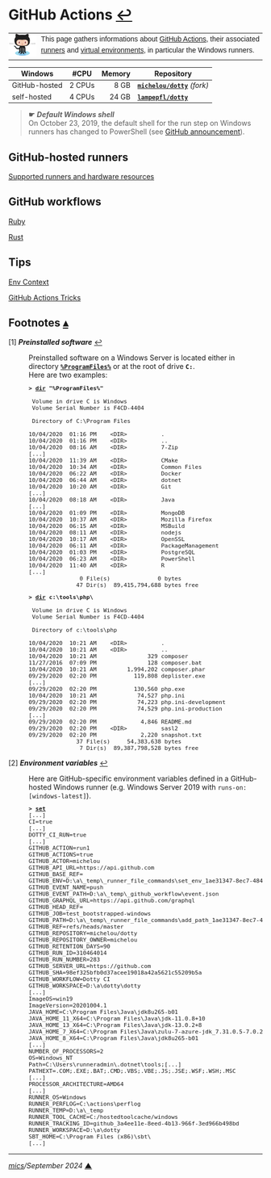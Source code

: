 # <span id="top">GitHub Actions</span> <span style="size:30%;"><a href="README.md">↩</a></span>

<table style="font-family:Helvetica,Arial;line-height:1.6;">
  <tr>
  <td style="border:0;padding:0 10px 0 0;max-width:120px;">
    <a href="https://github.com/" rel="external"><img style="border:0;width:120px;" src="./docs/images/Octocat.png" alt="GitHub project"/></a>
  </td>
  <td style="border:0;padding:0;vertical-align:text-top;">
    This page gathers informations about <a href="https://docs.github.com/en/free-pro-team@latest/actions" rel="external">GitHub Actions</a>, their associated <a href="https://github.com/actions/runner/releases">runners</a> and <a href="https://github.com/actions/virtual-environments" rel="external">virtual environments</a>, in particular the Windows runners.
  </td>
  </tr>
</table>

| Windows       | #CPU   | Memory | Repository |
|---------------|--------|-------:|------------|
| GitHub-hosted | 2&nbsp;CPUs |  8&nbsp;GB  | [**`michelou/dotty`**](https://github.com/lampepfl/dotty/actions) *(fork)* |
| self-hosted   | 4 CPUs | 24 GB  | [**`lampepfl/dotty`**](https://github.com/lampepfl/dotty/actions) |

> **&#9755;** ***Default Windows shell***<br/>
> On October 23, 2019, the default shell for the run step on Windows runners has changed to PowerShell (see [GitHub announcement](https://github.blog/changelog/2019-10-17-github-actions-default-shell-on-windows-runners-is-changing-to-powershell/)).

## <span id="runners">GitHub-hosted runners</span>

[Supported runners and hardware resources][gh_resources]

## <span id="workflows">GitHub workflows</span>

[Ruby](https://github.com/ruby/ruby/tree/master/.github/workflows)

[Rust](https://github.com/rust-lang/rust/tree/master/.github/workflows)


## Tips

[Env Context][gh_env_setup]

[GitHub Actions Tricks](https://rammusxu.github.io/toolkit/snippets/github-action/)

## <span id="footnotes">Footnotes</span> [**&#x25B4;**](#top)

<span id="footnote_01">[1]</span> ***Preinstalled software*** [↩](#anchor_01)

<dl><dd>
Preinstalled software on a Windows Server is located either in directory <a href="https://docs.microsoft.com/en-us/windows/deployment/usmt/usmt-recognized-environment-variables"><b><code>%ProgramFiles%</code></b></a> or at the root of drive <b><code>C:</code></b>.<br/>Here are two examples:
</dd>
<dd>
<pre style="font-size:80%;">
<b>&gt; <a href="https://docs.microsoft.com/en-us/windows-server/administration/windows-commands/dir">dir</a> "%ProgramFiles%"</b>
&nbsp;
 Volume in drive C is Windows
 Volume Serial Number is F4CD-4404
&nbsp;
 Directory of C:\Program Files
&nbsp;
10/04/2020  01:16 PM    &lt;DIR&gt;          .
10/04/2020  01:16 PM    &lt;DIR&gt;          ..
10/04/2020  08:16 AM    &lt;DIR&gt;          7-Zip
[...]
10/04/2020  11:39 AM    &lt;DIR&gt;          CMake
10/04/2020  10:34 AM    &lt;DIR&gt;          Common Files
10/04/2020  06:22 AM    &lt;DIR&gt;          Docker
10/04/2020  06:44 AM    &lt;DIR&gt;          dotnet
10/04/2020  10:20 AM    &lt;DIR&gt;          Git
[...]
10/04/2020  08:18 AM    &lt;DIR&gt;          Java
[...]
10/04/2020  01:09 PM    &lt;DIR&gt;          MongoDB
10/04/2020  10:37 AM    &lt;DIR&gt;          Mozilla Firefox
10/04/2020  06:15 AM    &lt;DIR&gt;          MSBuild
10/04/2020  08:11 AM    &lt;DIR&gt;          nodejs
10/04/2020  10:17 AM    &lt;DIR&gt;          OpenSSL
10/04/2020  06:11 AM    &lt;DIR&gt;          PackageManagement
10/04/2020  01:03 PM    &lt;DIR&gt;          PostgreSQL
10/04/2020  06:23 AM    &lt;DIR&gt;          PowerShell
10/04/2020  11:40 AM    &lt;DIR&gt;          R
[...]
               0 File(s)              0 bytes
              47 Dir(s)  89,415,794,688 bytes free
</pre>
<pre style="font-size:80%;">
<b>&gt; <a href="https://docs.microsoft.com/en-us/windows-server/administration/windows-commands/dir">dir</a> c:\tools\php\</b>
&nbsp;
 Volume in drive C is Windows
 Volume Serial Number is F4CD-4404
&nbsp;
 Directory of c:\tools\php
&nbsp;
10/04/2020  10:21 AM    &lt;DIR&gt;          .
10/04/2020  10:21 AM    &lt;DIR&gt;          ..
10/04/2020  10:21 AM               329 composer
11/27/2016  07:09 PM               128 composer.bat
10/04/2020  10:21 AM         1,994,202 composer.phar
09/29/2020  02:20 PM           119,808 deplister.exe
[...]
09/29/2020  02:20 PM           130,560 php.exe
10/04/2020  10:21 AM            74,527 php.ini
09/29/2020  02:20 PM            74,223 php.ini-development
09/29/2020  02:20 PM            74,529 php.ini-production
[...]
09/29/2020  02:20 PM             4,846 README.md
09/29/2020  02:20 PM    &lt;DIR&gt;          sasl2
09/29/2020  02:20 PM             2,220 snapshot.txt
              37 File(s)     54,383,638 bytes
               7 Dir(s)  89,387,798,528 bytes free
</pre>
</dd></dl>

<span id="footnote_02">[2]</span> ***Environment variables*** [↩](#anchor_02)

<dl><dd>
Here are GitHub-specific environment variables defined in a GitHub-hosted Windows runner (e.g. Windows Server 2019 with <code>runs-on: [windows-latest]</code>). 
</dd>
<dd>
<pre style="font-size:80%;">
<b>&gt; <a href="https://docs.microsoft.com/en-us/windows-server/administration/windows-commands/set_1">set</a></b>
[...]
CI=true
[...]
DOTTY_CI_RUN=true
[...]
GITHUB_ACTION=run1
GITHUB_ACTIONS=true
GITHUB_ACTOR=michelou
GITHUB_API_URL=https://api.github.com
GITHUB_BASE_REF=
GITHUB_ENV=D:\a\_temp\_runner_file_commands\set_env_1ae31347-8ec7-4848-b055-addf7aaafa1c
GITHUB_EVENT_NAME=push
GITHUB_EVENT_PATH=D:\a\_temp\_github_workflow\event.json
GITHUB_GRAPHQL_URL=https://api.github.com/graphql
GITHUB_HEAD_REF=
GITHUB_JOB=test_bootstrapped-windows
GITHUB_PATH=D:\a\_temp\_runner_file_commands\add_path_1ae31347-8ec7-4848-b055-addf7aaafa1c
GITHUB_REF=refs/heads/master
GITHUB_REPOSITORY=michelou/dotty
GITHUB_REPOSITORY_OWNER=michelou
GITHUB_RETENTION_DAYS=90
GITHUB_RUN_ID=310464014
GITHUB_RUN_NUMBER=283
GITHUB_SERVER_URL=https://github.com
GITHUB_SHA=98ef325bfb0d37acee19018a42a5621c55209b5a
GITHUB_WORKFLOW=Dotty CI
GITHUB_WORKSPACE=D:\a\dotty\dotty
[...]
ImageOS=win19
ImageVersion=20201004.1
JAVA_HOME=C:\Program Files\Java\jdk8u265-b01
JAVA_HOME_11_X64=C:\Program Files\Java\jdk-11.0.8+10
JAVA_HOME_13_X64=C:\Program Files\Java\jdk-13.0.2+8
JAVA_HOME_7_X64=C:\Program Files\Java\zulu-7-azure-jdk_7.31.0.5-7.0.232-win_x64
JAVA_HOME_8_X64=C:\Program Files\Java\jdk8u265-b01
[...]
NUMBER_OF_PROCESSORS=2
OS=Windows_NT
Path=C:\Users\runneradmin\.dotnet\tools;[...]
PATHEXT=.COM;.EXE;.BAT;.CMD;.VBS;.VBE;.JS;.JSE;.WSF;.WSH;.MSC
[...]
PROCESSOR_ARCHITECTURE=AMD64
[...]
RUNNER_OS=Windows
RUNNER_PERFLOG=C:\actions\perflog
RUNNER_TEMP=D:\a\_temp
RUNNER_TOOL_CACHE=C:/hostedtoolcache/windows
RUNNER_TRACKING_ID=github_3a4ee11e-8eed-4b13-966f-3ed966b498bd
RUNNER_WORKSPACE=D:\a\dotty
SBT_HOME=C:\Program Files (x86)\sbt\
[...]
</pre>
</dd></dl>

***

*[mics](https://lampwww.epfl.ch/~michelou/)/September 2024* [**&#9650;**](#top)
<span id="bottom">&nbsp;</span>

<!-- link refs -->

[dotty]: https://dotty.epfl.ch/
[gh_env_setup]: https://github.community/t/default-behavior-of-environment-variables-and-the-setup-of-env/18222
[gh_resources]: https://docs.github.com/en/free-pro-team@latest/actions/reference/specifications-for-github-hosted-runners#supported-runners-and-hardware-resources
